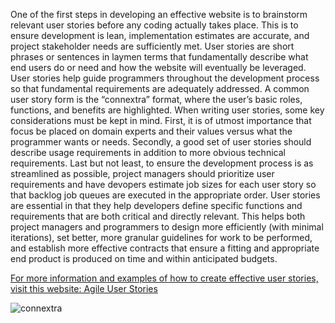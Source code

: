 One of the first steps in developing an effective website is to brainstorm relevant user stories before any coding actually takes place.  This is to ensure development is lean, implementation estimates are accurate, and project stakeholder needs are sufficiently met.  User stories are short phrases or sentences in laymen terms that fundamentally describe what end users do or need and how the website will eventually be leveraged.  User stories help guide programmers throughout the development process so that fundamental requirements are adequately addressed.  A common user story form is the “connextra” format, where the user’s basic roles, functions, and benefits are highlighted.  When writing user stories, some key considerations must be kept in mind. First, it is of utmost importance that focus be placed on domain experts and their values versus what the programmer wants or needs.  Secondly, a good set of user stories should describe usage requirements in addition to more obvious technical requirements.  Last but not least, to ensure the development process is as streamlined as possible, project managers should prioritize user requirements and have devopers estimate job sizes for each user story so that backlog job queues are executed in the appropriate order.  User stories are essential in that they help developers define specific functions and requirements that are both critical and directly relevant.  This helps both project managers and programmers to design more efficiently (with minimal iterations), set better, more granular guidelines for work to be performed, and establish more effective contracts that ensure a fitting and appropriate end product is produced on time and within anticipated budgets.       

[For more information and examples of how to create effective user stories, visit this website: Agile User Stories](www.agilemodeling.com/artifacts/userStory.htm)

![connextra](https://cloud.githubusercontent.com/assets/9614418/5132802/f0b6e742-70cd-11e4-871e-c04ea1ab1ba9.jpg)


